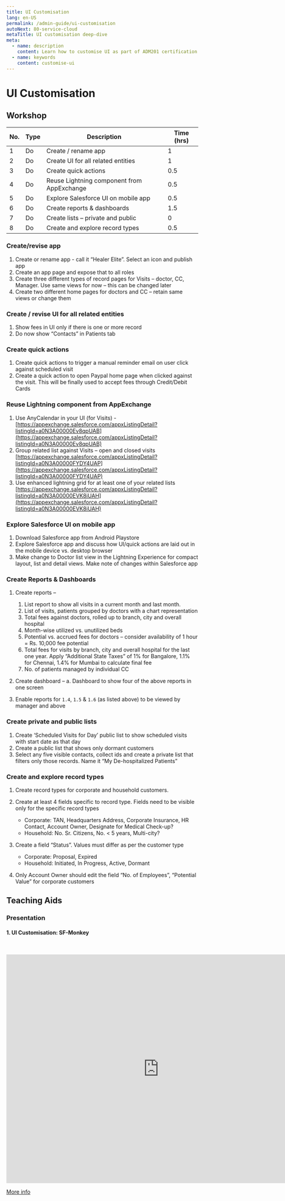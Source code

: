 ```yaml
---
title: UI Customisation
lang: en-US
permalink: /admin-guide/ui-customisation
autoNext: 80-service-cloud
metaTitle: UI customisation deep-dive
meta:
  - name: description
    content: Learn how to customise UI as part of ADM201 certification study.
  - name: keywords
    content: customise-ui
---
```


# UI Customisation

## Workshop

| No. | Type | Description                                | Time (hrs) |
| --- | ---- | ------------------------------------------ | ---------- |
| 1   | Do   | Create / rename app                        | 1          |
| 2   | Do   | Create UI for all related entities         | 1          |
| 3   | Do   | Create quick actions                       | 0.5        |
| 4   | Do   | Reuse Lightning component from AppExchange | 0.5        |
| 5   | Do   | Explore Salesforce UI on mobile app        | 0.5        |
| 6   | Do   | Create reports & dashboards                | 1.5        |
| 7   | Do   | Create lists – private and public          | 0          |
| 8   | Do   | Create and explore record types            | 0.5        |

### Create/revise app

1. Create or rename app - call it “Healer Elite”. Select an icon and publish app
2. Create an app page and expose that to all roles
3. Create three different types of record pages for Visits – doctor, CC, Manager. Use same views for now – this can be changed later
4. Create two different home pages for doctors and CC – retain same views or change them

### Create / revise UI for all related entities

1. Show fees in UI only if there is one or more record
2. Do now show “Contacts” in Patients tab

### Create quick actions

1. Create quick actions to trigger a manual reminder email on user click against scheduled visit
2. Create a quick action to open Paypal home page when clicked against the visit. This will be finally used to accept fees through Credit/Debit Cards

### Reuse Lightning component from AppExchange

1. Use AnyCalendar in your UI (for Visits) - [https://appexchange.salesforce.com/appxListingDetail?listingId=a0N3A00000Ev8qpUAB](https://appexchange.salesforce.com/appxListingDetail?listingId=a0N3A00000Ev8qpUAB)
2. Group related list against Visits – open and closed visits [https://appexchange.salesforce.com/appxListingDetail?listingId=a0N3A00000FYDY4UAP](https://appexchange.salesforce.com/appxListingDetail?listingId=a0N3A00000FYDY4UAP)
3. Use enhanced lightning grid for at least one of your related lists [https://appexchange.salesforce.com/appxListingDetail?listingId=a0N3A00000EVK8iUAH](https://appexchange.salesforce.com/appxListingDetail?listingId=a0N3A00000EVK8iUAH)

### Explore Salesforce UI on mobile app

1. Download Salesforce app from Android Playstore
2. Explore Salesforce app and discuss how UI/quick actions are laid out in the mobile device vs. desktop browser
3. Make change to Doctor list view in the Lightning Experience for compact layout, list and detail views. Make note of changes within Salesforce app

### Create Reports & Dashboards

1. Create reports –

   1. List report to show all visits in a current month and last month.
   1. List of visits, patients grouped by doctors with a chart representation
   1. Total fees against doctors, rolled up to branch, city and overall hospital
   1. Month-wise utilized vs. unutilized beds
   1. Potential vs. accrued fees for doctors – consider availability of 1 hour = Rs. 10,000 fee potential
   1. Total fees for visits by branch, city and overall hospital for the last one year. Apply “Additional State Taxes” of 1% for Bangalore, 1.1% for Chennai, 1.4% for Mumbai to calculate final fee
   1. No. of patients managed by individual CC

2. Create dashboard –
   a. Dashboard to show four of the above reports in one screen

3. Enable reports for `1.4`, `1.5` & `1.6` (as listed above) to be viewed by manager and above

### Create private and public lists

1. Create ‘Scheduled Visits for Day’ public list to show scheduled visits with start date as that day
2. Create a public list that shows only dormant customers
3. Select any five visible contacts, collect ids and create a private list that filters only those records. Name it “My De-hospitalized Patients”

### Create and explore record types

1. Create record types for corporate and household customers.
2. Create at least 4 fields specific to record type. Fields need to be visible only for the specific record types

   - Corporate: TAN, Headquarters Address, Corporate Insurance, HR Contact, Account Owner, Designate for Medical Check-up?
   - Household: No. Sr. Citizens, No. < 5 years, Multi-city?

3. Create a field “Status”. Values must differ as per the customer type

   - Corporate: Proposal, Expired
   - Household: Initiated, In Progress, Active, Dormant

4. Only Account Owner should edit the field “No. of Employees”, “Potential Value” for corporate customers

## Teaching Aids

### Presentation

#### 1. UI Customisation: SF-Monkey

&nbsp;

  <iframe src="https://docs.google.com/presentation/d/e/2PACX-1vTGmM_bl_ZntVLzPdMe88qUbqEVshiV4hZCD6stAERacDQRgSwk-suvK2lyfEPk8Q/embed?start=false&loop=false&delayms=60000" frameborder="0" width="800" height="600" allowfullscreen="true" mozallowfullscreen="true" webkitallowfullscreen="true"></iframe>

[More info](/misc/pricing#sf-monkey)

